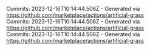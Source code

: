 Commits: 2023-12-16T10:14:44.506Z - Generated via https://github.com/marketplace/actions/artificial-grass
<br>
Commits: 2023-12-16T10:14:44.506Z - Generated via https://github.com/marketplace/actions/artificial-grass
<br>
Commits: 2023-12-16T10:14:44.506Z - Generated via https://github.com/marketplace/actions/artificial-grass
<br>
